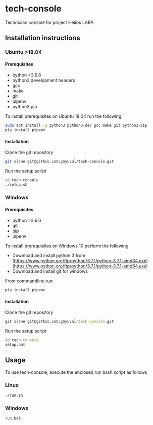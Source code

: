 # tech-console
Technician console for project Helios LARP.

## Installation instructions
### Ubuntu >18.04
#### Prerequisites
* python >3.6.6
* python3 development headers
* gcc
* make
* git
* pipenv
* python3 pip

To install prerequisites on Ubuntu 18.04 run the following
```bash
sudo apt install -y python3 python3-dev gcc make git python3-pip
pip install pipenv
```

#### Installation
Clone the git repository
```bash
git clone git@github.com:gmyuval/tech-console.git
```
Run the setup script
```bash
cd tech-console
./setup.sh
```

### Windows
#### Prerequisites
* python >3.6.6
* git
* pip
* pipenv

To install prerequisites on Windows 10 perform the following
* Download and install python 3 from [https://www.python.org/ftp/python/3.7.1/python-3.7.1-amd64.exe](https://www.python.org/ftp/python/3.7.1/python-3.7.1-amd64.exe)
* Download and install git for windows

From commandline run:
```cmd
pip install pipenv
```

#### Installation
Clone the git repository
```cmd
git clone git@github.com:gmyuval/tech-console.git
```

Run the setup script
```cmd
cd tech-console
setup.bat
```

## Usage
To use tech-console, execute the enclosed run bash script as follows
### Linux
```bash
./run.sh
``` 
### Windows
```cmd
run.bat
```